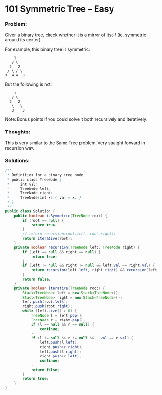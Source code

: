 # 101 Symmetric Tree – Easy


### Problem:



Given a binary tree, check whether it is a mirror of itself (ie, symmetric around its center).

For example, this binary tree is symmetric:
```
    1
   / \
  2   2
 / \ / \
3  4 4  3
```
But the following is not:
```
    1
   / \
  2   2
   \   \
   3    3
```
Note:
Bonus points if you could solve it both recursively and iteratively.


### Thoughts:



This is very similar to the Same Tree problem. Very straight forward in recursion way.


### Solutions:

```java
/**
 * Definition for a binary tree node.
 * public class TreeNode {
 *     int val;
 *     TreeNode left;
 *     TreeNode right;
 *     TreeNode(int x) { val = x; }
 * }
 */
public class Solution {
    public boolean isSymmetric(TreeNode root) {
        if (root == null) {
            return true;
        }
        // return recursion(root.left, root.right);
        return iterative(root);
    }
    private boolean recursion(TreeNode left, TreeNode right) {
        if (left == null && right == null) {
            return true;
        }
        if (left != null && right != null && left.val == right.val) {
            return recursion(left.left, right.right) && recursion(left.right, right.left);
        }
        return false;
    }
    private boolean iterative(TreeNode root) {
        Stack<TreeNode> left = new Stack<TreeNode>();
        Stack<TreeNode> right = new Stack<TreeNode>();
        left.push(root.left);
        right.push(root.right);
        while (left.size() > 0) {
            TreeNode l = left.pop();
            TreeNode r = right.pop();
            if (l == null && r == null) {
                continue;
            }
            if (l != null && r != null && l.val == r.val) {
                left.push(l.left);
                right.push(r.right);
                left.push(l.right);
                right.push(r.left);
                continue;
            }
            return false;
        }
        return true;
    }
}
```